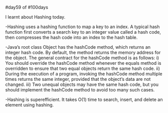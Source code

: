 #day59 of #100days

I learnt about Hashing today.

-Hashing uses a hashing function to map a key to an index. A typical hash function first converts a search key to an integer value called a hash code, then compresses the hash code into an index to the hash table.

-Java’s root class Object has the hashCode method, which returns an integer hash code. By default, the method returns the memory address for the object. The general contract for the hashCode method is as follows:
	i) You should override the hashCode method whenever the equals method is overridden to ensure that two equal objects return the same hash code.
	ii) During the execution of a program, invoking the hashCode method multiple times returns the same integer, provided that the object’s data are not changed.
	iii) Two unequal objects may have the same hash code, but you should implement the hashCode method to avoid too many such cases.

-Hashing is superefficient. It takes O(1) time to search, insert, and delete an element using hashing.
